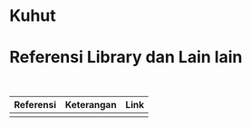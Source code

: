 # Kuhut

<h1> Referensi Library dan Lain lain </h1><br>

| Referensi | Keterangan  | Link  |
| :---:     | :-:         | :-:   |
|           |             |       |

